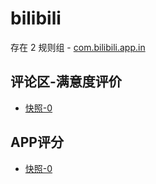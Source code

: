 # bilibili

存在 2 规则组 - [com.bilibili.app.in](/src/apps/com.bilibili.app.in.ts)

## 评论区-满意度评价

- [快照-0](https://gkd-kit.gitee.io/import/13115189)

## APP评分

- [快照-0](https://gkd-kit.gitee.io/import/13180746)
